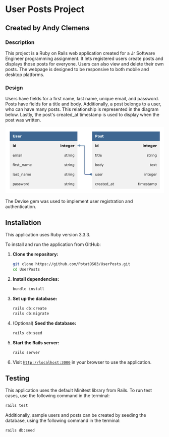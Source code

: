 # User Posts Project

## Created by Andy Clemens

### Description

This project is a Ruby on Rails web application created for a Jr Software Engineer programming assignment. It lets registered users create posts and displays those posts for everyone. Users can also view and delete their own posts. The webpage is designed to be responsive to both mobile and desktop platforms.

### Design

Users have fields for a first name, last name, unique email, and password. Posts have fields for a title and body. Additionally, a post belongs to a user, who can have many posts. This relationship is represented in the diagram below. Lastly, the post's created_at timestamp is used to display when the post was written.

![Database diagram showing Users and Posts](/app/assets/images/diagram.png "Database diagram")

The Devise gem was used to implement user registration and authentication.

## Installation

This application uses Ruby version 3.3.3.

To install and run the application from GitHub:

1. **Clone the repository:**

    ```bash
    git clone https://github.com/PotatOS03/UserPosts.git
    cd UserPosts
    ```

2. **Install dependencies:**

    ```bash
    bundle install
    ```

3. **Set up the database:**

    ```bash
    rails db:create
    rails db:migrate
    ```

4. (Optional) **Seed the database:**

    ```bash
    rails db:seed
    ```

5. **Start the Rails server:**

    ```bash
    rails server
    ```

6. Visit [`http://localhost:3000`](http://localhost:3000) in your browser to use the application.

## Testing

This application uses the default Minitest library from Rails. To run test cases, use the following command in the terminal:

```bash
rails test
```

Additionally, sample users and posts can be created by seeding the database, using the following command in the terminal:

```bash
rails db:seed
```
